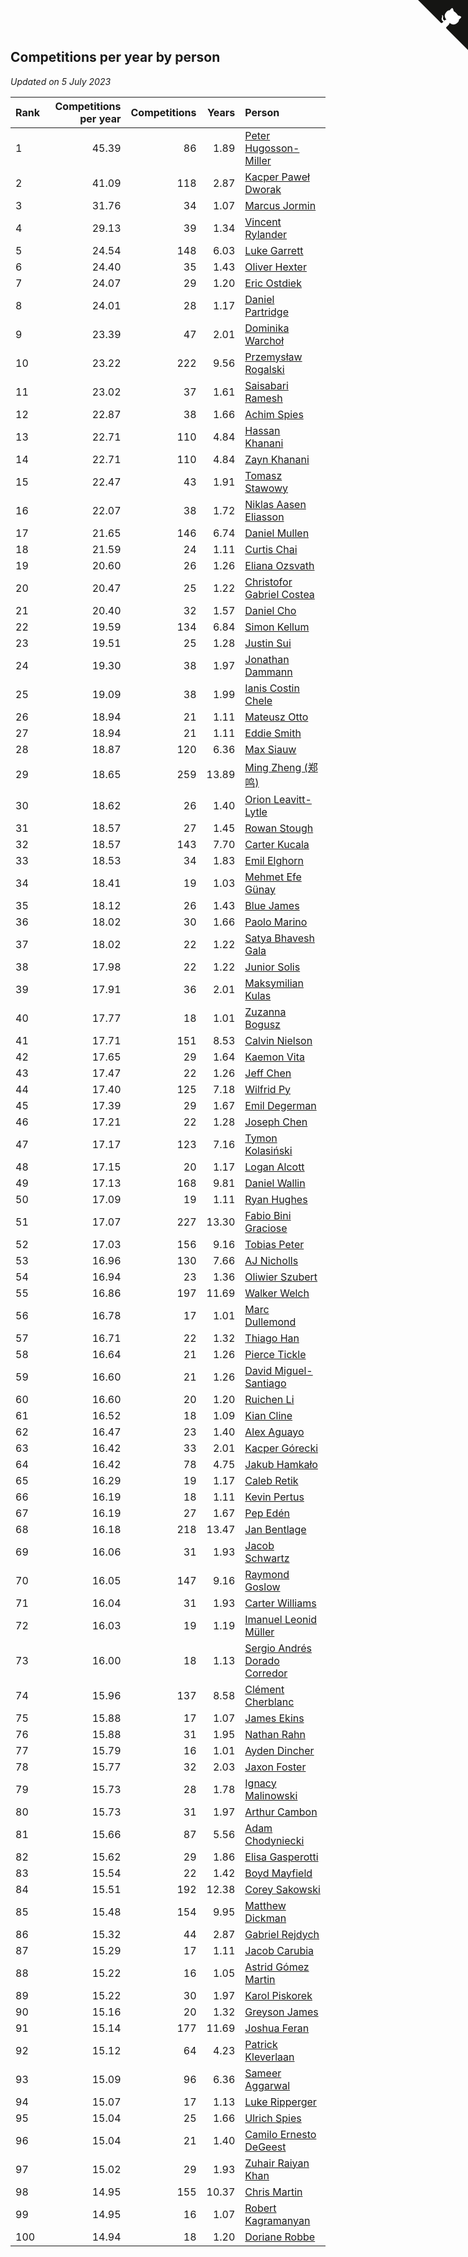 ## Competitions per year by person

*Updated on  5 July 2023*

| Rank | Competitions per year | Competitions | Years | Person |
| :--- | ---: | ---: | ---: | :--- |
| 1 | 45.39 | 86 | 1.89 | [Peter Hugosson-Miller](https://www.worldcubeassociation.org/persons/2021HUGO01) |
| 2 | 41.09 | 118 | 2.87 | [Kacper Paweł Dworak](https://www.worldcubeassociation.org/persons/2020DWOR01) |
| 3 | 31.76 | 34 | 1.07 | [Marcus Jormin](https://www.worldcubeassociation.org/persons/2022JORM01) |
| 4 | 29.13 | 39 | 1.34 | [Vincent Rylander](https://www.worldcubeassociation.org/persons/2022RYLA01) |
| 5 | 24.54 | 148 | 6.03 | [Luke Garrett](https://www.worldcubeassociation.org/persons/2017GARR05) |
| 6 | 24.40 | 35 | 1.43 | [Oliver Hexter](https://www.worldcubeassociation.org/persons/2022HEXT01) |
| 7 | 24.07 | 29 | 1.20 | [Eric Ostdiek](https://www.worldcubeassociation.org/persons/2022OSTD01) |
| 8 | 24.01 | 28 | 1.17 | [Daniel Partridge](https://www.worldcubeassociation.org/persons/2022PART02) |
| 9 | 23.39 | 47 | 2.01 | [Dominika Warchoł](https://www.worldcubeassociation.org/persons/2021WARC01) |
| 10 | 23.22 | 222 | 9.56 | [Przemysław Rogalski](https://www.worldcubeassociation.org/persons/2013ROGA02) |
| 11 | 23.02 | 37 | 1.61 | [Saisabari Ramesh](https://www.worldcubeassociation.org/persons/2021RAME01) |
| 12 | 22.87 | 38 | 1.66 | [Achim Spies](https://www.worldcubeassociation.org/persons/2021SPIE01) |
| 13 | 22.71 | 110 | 4.84 | [Hassan Khanani](https://www.worldcubeassociation.org/persons/2018KHAN26) |
| 14 | 22.71 | 110 | 4.84 | [Zayn Khanani](https://www.worldcubeassociation.org/persons/2018KHAN28) |
| 15 | 22.47 | 43 | 1.91 | [Tomasz Stawowy](https://www.worldcubeassociation.org/persons/2021STAW01) |
| 16 | 22.07 | 38 | 1.72 | [Niklas Aasen Eliasson](https://www.worldcubeassociation.org/persons/2021ELIA01) |
| 17 | 21.65 | 146 | 6.74 | [Daniel Mullen](https://www.worldcubeassociation.org/persons/2016MULL04) |
| 18 | 21.59 | 24 | 1.11 | [Curtis Chai](https://www.worldcubeassociation.org/persons/2022CHAI02) |
| 19 | 20.60 | 26 | 1.26 | [Eliana Ozsvath](https://www.worldcubeassociation.org/persons/2022OZSV01) |
| 20 | 20.47 | 25 | 1.22 | [Christofor Gabriel Costea](https://www.worldcubeassociation.org/persons/2022COST03) |
| 21 | 20.40 | 32 | 1.57 | [Daniel Cho](https://www.worldcubeassociation.org/persons/2021CHOD01) |
| 22 | 19.59 | 134 | 6.84 | [Simon Kellum](https://www.worldcubeassociation.org/persons/2016KELL12) |
| 23 | 19.51 | 25 | 1.28 | [Justin Sui](https://www.worldcubeassociation.org/persons/2022SUIJ01) |
| 24 | 19.30 | 38 | 1.97 | [Jonathan Dammann](https://www.worldcubeassociation.org/persons/2021DAMM01) |
| 25 | 19.09 | 38 | 1.99 | [Ianis Costin Chele](https://www.worldcubeassociation.org/persons/2021CHEL01) |
| 26 | 18.94 | 21 | 1.11 | [Mateusz Otto](https://www.worldcubeassociation.org/persons/2022OTTO01) |
| 27 | 18.94 | 21 | 1.11 | [Eddie Smith](https://www.worldcubeassociation.org/persons/2022SMIT20) |
| 28 | 18.87 | 120 | 6.36 | [Max Siauw](https://www.worldcubeassociation.org/persons/2017SIAU02) |
| 29 | 18.65 | 259 | 13.89 | [Ming Zheng (郑鸣)](https://www.worldcubeassociation.org/persons/2009ZHEN11) |
| 30 | 18.62 | 26 | 1.40 | [Orion Leavitt-Lytle](https://www.worldcubeassociation.org/persons/2022LEAV01) |
| 31 | 18.57 | 27 | 1.45 | [Rowan Stough](https://www.worldcubeassociation.org/persons/2022STOU01) |
| 32 | 18.57 | 143 | 7.70 | [Carter Kucala](https://www.worldcubeassociation.org/persons/2015KUCA01) |
| 33 | 18.53 | 34 | 1.83 | [Emil Elghorn](https://www.worldcubeassociation.org/persons/2021ELGH01) |
| 34 | 18.41 | 19 | 1.03 | [Mehmet Efe Günay](https://www.worldcubeassociation.org/persons/2022GUNA05) |
| 35 | 18.12 | 26 | 1.43 | [Blue James](https://www.worldcubeassociation.org/persons/2022JAME01) |
| 36 | 18.02 | 30 | 1.66 | [Paolo Marino](https://www.worldcubeassociation.org/persons/2021MARI04) |
| 37 | 18.02 | 22 | 1.22 | [Satya Bhavesh Gala](https://www.worldcubeassociation.org/persons/2022GALA03) |
| 38 | 17.98 | 22 | 1.22 | [Junior Solis](https://www.worldcubeassociation.org/persons/2022SOLI03) |
| 39 | 17.91 | 36 | 2.01 | [Maksymilian Kulas](https://www.worldcubeassociation.org/persons/2021KULA02) |
| 40 | 17.77 | 18 | 1.01 | [Zuzanna Bogusz](https://www.worldcubeassociation.org/persons/2022BOGU01) |
| 41 | 17.71 | 151 | 8.53 | [Calvin Nielson](https://www.worldcubeassociation.org/persons/2014NIEL03) |
| 42 | 17.65 | 29 | 1.64 | [Kaemon Vita](https://www.worldcubeassociation.org/persons/2021VITA01) |
| 43 | 17.47 | 22 | 1.26 | [Jeff Chen](https://www.worldcubeassociation.org/persons/2022CHEN19) |
| 44 | 17.40 | 125 | 7.18 | [Wilfrid Py](https://www.worldcubeassociation.org/persons/2016PYWI01) |
| 45 | 17.39 | 29 | 1.67 | [Emil Degerman](https://www.worldcubeassociation.org/persons/2021DEGE01) |
| 46 | 17.21 | 22 | 1.28 | [Joseph Chen](https://www.worldcubeassociation.org/persons/2022CHEN16) |
| 47 | 17.17 | 123 | 7.16 | [Tymon Kolasiński](https://www.worldcubeassociation.org/persons/2016KOLA02) |
| 48 | 17.15 | 20 | 1.17 | [Logan Alcott](https://www.worldcubeassociation.org/persons/2022ALCO02) |
| 49 | 17.13 | 168 | 9.81 | [Daniel Wallin](https://www.worldcubeassociation.org/persons/2013WALL03) |
| 50 | 17.09 | 19 | 1.11 | [Ryan Hughes](https://www.worldcubeassociation.org/persons/2022HUGH04) |
| 51 | 17.07 | 227 | 13.30 | [Fabio Bini Graciose](https://www.worldcubeassociation.org/persons/2010GRAC02) |
| 52 | 17.03 | 156 | 9.16 | [Tobias Peter](https://www.worldcubeassociation.org/persons/2014PETE03) |
| 53 | 16.96 | 130 | 7.66 | [AJ Nicholls](https://www.worldcubeassociation.org/persons/2015NICH04) |
| 54 | 16.94 | 23 | 1.36 | [Oliwier Szubert](https://www.worldcubeassociation.org/persons/2022SZUB01) |
| 55 | 16.86 | 197 | 11.69 | [Walker Welch](https://www.worldcubeassociation.org/persons/2011WELC01) |
| 56 | 16.78 | 17 | 1.01 | [Marc Dullemond](https://www.worldcubeassociation.org/persons/2022DULL01) |
| 57 | 16.71 | 22 | 1.32 | [Thiago Han](https://www.worldcubeassociation.org/persons/2022HANT01) |
| 58 | 16.64 | 21 | 1.26 | [Pierce Tickle](https://www.worldcubeassociation.org/persons/2022TICK01) |
| 59 | 16.60 | 21 | 1.26 | [David Miguel-Santiago](https://www.worldcubeassociation.org/persons/2022MIGU02) |
| 60 | 16.60 | 20 | 1.20 | [Ruichen Li](https://www.worldcubeassociation.org/persons/2022LIRU02) |
| 61 | 16.52 | 18 | 1.09 | [Kian Cline](https://www.worldcubeassociation.org/persons/2022CLIN01) |
| 62 | 16.47 | 23 | 1.40 | [Alex Aguayo](https://www.worldcubeassociation.org/persons/2022AGUA01) |
| 63 | 16.42 | 33 | 2.01 | [Kacper Górecki](https://www.worldcubeassociation.org/persons/2021GORE01) |
| 64 | 16.42 | 78 | 4.75 | [Jakub Hamkało](https://www.worldcubeassociation.org/persons/2018HAMK01) |
| 65 | 16.29 | 19 | 1.17 | [Caleb Retik](https://www.worldcubeassociation.org/persons/2022RETI01) |
| 66 | 16.19 | 18 | 1.11 | [Kevin Pertus](https://www.worldcubeassociation.org/persons/2022PERT01) |
| 67 | 16.19 | 27 | 1.67 | [Pep Edén](https://www.worldcubeassociation.org/persons/2021EDEN01) |
| 68 | 16.18 | 218 | 13.47 | [Jan Bentlage](https://www.worldcubeassociation.org/persons/2010BENT01) |
| 69 | 16.06 | 31 | 1.93 | [Jacob Schwartz](https://www.worldcubeassociation.org/persons/2021SCHW01) |
| 70 | 16.05 | 147 | 9.16 | [Raymond Goslow](https://www.worldcubeassociation.org/persons/2014GOSL01) |
| 71 | 16.04 | 31 | 1.93 | [Carter Williams](https://www.worldcubeassociation.org/persons/2021WILL06) |
| 72 | 16.03 | 19 | 1.19 | [Imanuel Leonid Müller](https://www.worldcubeassociation.org/persons/2022MULL02) |
| 73 | 16.00 | 18 | 1.13 | [Sergio Andrés Dorado Corredor](https://www.worldcubeassociation.org/persons/2022CORR05) |
| 74 | 15.96 | 137 | 8.58 | [Clément Cherblanc](https://www.worldcubeassociation.org/persons/2014CHER05) |
| 75 | 15.88 | 17 | 1.07 | [James Ekins](https://www.worldcubeassociation.org/persons/2022EKIN01) |
| 76 | 15.88 | 31 | 1.95 | [Nathan Rahn](https://www.worldcubeassociation.org/persons/2021RAHN01) |
| 77 | 15.79 | 16 | 1.01 | [Ayden Dincher](https://www.worldcubeassociation.org/persons/2022DINC01) |
| 78 | 15.77 | 32 | 2.03 | [Jaxon Foster](https://www.worldcubeassociation.org/persons/2021FOST01) |
| 79 | 15.73 | 28 | 1.78 | [Ignacy Malinowski](https://www.worldcubeassociation.org/persons/2021MALI02) |
| 80 | 15.73 | 31 | 1.97 | [Arthur Cambon](https://www.worldcubeassociation.org/persons/2021CAMB01) |
| 81 | 15.66 | 87 | 5.56 | [Adam Chodyniecki](https://www.worldcubeassociation.org/persons/2017CHOD02) |
| 82 | 15.62 | 29 | 1.86 | [Elisa Gasperotti](https://www.worldcubeassociation.org/persons/2021GASP01) |
| 83 | 15.54 | 22 | 1.42 | [Boyd Mayfield](https://www.worldcubeassociation.org/persons/2022MAYF01) |
| 84 | 15.51 | 192 | 12.38 | [Corey Sakowski](https://www.worldcubeassociation.org/persons/2011SAKO01) |
| 85 | 15.48 | 154 | 9.95 | [Matthew Dickman](https://www.worldcubeassociation.org/persons/2013DICK01) |
| 86 | 15.32 | 44 | 2.87 | [Gabriel Rejdych](https://www.worldcubeassociation.org/persons/2020REJD01) |
| 87 | 15.29 | 17 | 1.11 | [Jacob Carubia](https://www.worldcubeassociation.org/persons/2022CARU02) |
| 88 | 15.22 | 16 | 1.05 | [Astrid Gómez Martin](https://www.worldcubeassociation.org/persons/2022MART26) |
| 89 | 15.22 | 30 | 1.97 | [Karol Piskorek](https://www.worldcubeassociation.org/persons/2021PISK01) |
| 90 | 15.16 | 20 | 1.32 | [Greyson James](https://www.worldcubeassociation.org/persons/2022JAME02) |
| 91 | 15.14 | 177 | 11.69 | [Joshua Feran](https://www.worldcubeassociation.org/persons/2011FERA01) |
| 92 | 15.12 | 64 | 4.23 | [Patrick Kleverlaan](https://www.worldcubeassociation.org/persons/2019KLEV01) |
| 93 | 15.09 | 96 | 6.36 | [Sameer Aggarwal](https://www.worldcubeassociation.org/persons/2017AGGA01) |
| 94 | 15.07 | 17 | 1.13 | [Luke Ripperger](https://www.worldcubeassociation.org/persons/2022RIPP01) |
| 95 | 15.04 | 25 | 1.66 | [Ulrich Spies](https://www.worldcubeassociation.org/persons/2021SPIE02) |
| 96 | 15.04 | 21 | 1.40 | [Camilo Ernesto DeGeest](https://www.worldcubeassociation.org/persons/2022DEGE01) |
| 97 | 15.02 | 29 | 1.93 | [Zuhair Raiyan Khan](https://www.worldcubeassociation.org/persons/2021KHAN05) |
| 98 | 14.95 | 155 | 10.37 | [Chris Martin](https://www.worldcubeassociation.org/persons/2013MART03) |
| 99 | 14.95 | 16 | 1.07 | [Robert Kagramanyan](https://www.worldcubeassociation.org/persons/2022KAGR01) |
| 100 | 14.94 | 18 | 1.20 | [Doriane Robbe](https://www.worldcubeassociation.org/persons/2022ROBB03) |


<a href="https://github.com/JustinTimeCuber/wca_statistics" class="github-corner" aria-label="View source on Github"><svg width="80" height="80" viewBox="0 0 250 250" style="fill:#151513; color:#fff; position: absolute; top: 0; border: 0; right: 0;" aria-hidden="true"><path d="M0,0 L115,115 L130,115 L142,142 L250,250 L250,0 Z"></path><path d="M128.3,109.0 C113.8,99.7 119.0,89.6 119.0,89.6 C122.0,82.7 120.5,78.6 120.5,78.6 C119.2,72.0 123.4,76.3 123.4,76.3 C127.3,80.9 125.5,87.3 125.5,87.3 C122.9,97.6 130.6,101.9 134.4,103.2" fill="currentColor" style="transform-origin: 130px 106px;" class="octo-arm"></path><path d="M115.0,115.0 C114.9,115.1 118.7,116.5 119.8,115.4 L133.7,101.6 C136.9,99.2 139.9,98.4 142.2,98.6 C133.8,88.0 127.5,74.4 143.8,58.0 C148.5,53.4 154.0,51.2 159.7,51.0 C160.3,49.4 163.2,43.6 171.4,40.1 C171.4,40.1 176.1,42.5 178.8,56.2 C183.1,58.6 187.2,61.8 190.9,65.4 C194.5,69.0 197.7,73.2 200.1,77.6 C213.8,80.2 216.3,84.9 216.3,84.9 C212.7,93.1 206.9,96.0 205.4,96.6 C205.1,102.4 203.0,107.8 198.3,112.5 C181.9,128.9 168.3,122.5 157.7,114.1 C157.9,116.9 156.7,120.9 152.7,124.9 L141.0,136.5 C139.8,137.7 141.6,141.9 141.8,141.8 Z" fill="currentColor" class="octo-body"></path></svg></a><style>.github-corner:hover .octo-arm{animation:octocat-wave 560ms ease-in-out}@keyframes octocat-wave{0%,100%{transform:rotate(0)}20%,60%{transform:rotate(-25deg)}40%,80%{transform:rotate(10deg)}}@media (max-width:500px){.github-corner:hover .octo-arm{animation:none}.github-corner .octo-arm{animation:octocat-wave 560ms ease-in-out}}</style>
